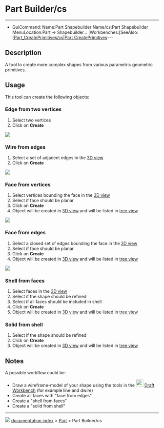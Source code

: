 # Part Builder/cs
---
- GuiCommand:   Name:Part Shapebuilder   Name/cs:Part Shapebuilder   MenuLocation:Part -> Shapebuilder...   |Workbenches:[SeeAlso:[[Part_CreatePrimitives/cs|Part CreatePrimitives](Part_Workbench/cs___Part]].md)---


</div>

## Description

A tool to create more complex shapes from various parametric geometric primitives.

## Usage

This tool can create the following objects:

### Edge from two vertices 

1.  Select two vertices
2.  Click on **Create**

![](images/Edge_from_verts-1.gif )

### Wire from edges 

1.  Select a set of adjacent edges in the [3D view](3D_view.md)
2.  Click on **Create**

![](images/Wire_from_edges-1.gif )

### Face from vertices 

1.  Select vertices bounding the face in the [3D view](3D_view.md)
2.  Select if face should be planar
3.  Click on **Create**
4.  Object will be created in [3D view](3D_view.md) and will be listed in [tree view](Tree_view.md)

![](images/Face_from_verts.gif )

### Face from edges 

1.  Select a closed set of edges bounding the face in the [3D view](3D_view.md)
2.  Select if face should be planar
3.  Click on **Create**
4.  Object will be created in [3D view](3D_view.md) and will be listed in [tree view](Tree_view.md)

![](images/Face_from_edges.gif )

### Shell from faces 

1.  Select faces in the [3D view](3D_view.md)
2.  Select if the shape should be refined
3.  Select if all faces should be included in shell
4.  Click on **Create**
5.  Object will be created in [3D view](3D_view.md) and will be listed in [tree view](Tree_view.md)

### Solid from shell 

1.  Select if the shape should be refined
2.  Click on **Create**
3.  Object will be created in [3D view](3D_view.md) and will be listed in [tree view](Tree_view.md)

## Notes

A possible workflow could be:

-   Draw a wireframe-model of your shape using the tools in the <img alt="" src=images/Workbench_Draft.svg  style="width:24px;"> [Draft Workbench](Draft_Workbench.md) (for example line and dwire)
-   Create all faces with \"face from edges\"
-   Create a \"shell from faces\"
-   Create a \"solid from shell\"



---
![](images/Button_right.svg) [documentation index](../README.md) > [Part](Part_Workbench.md) > Part Builder/cs
